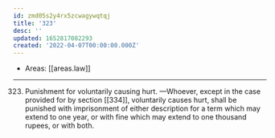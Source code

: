 ```yaml
---
id: zmd05s2y4rx5zcwagywqtqj
title: '323'
desc: ''
updated: 1652817082293
created: '2022-04-07T00:00:00.000Z'
---
```


- Areas: [[areas.law]]

---

323. Punishment for voluntarily causing hurt. —Whoever, except in the case provided for by section [[334]], voluntarily causes hurt, shall be punished with imprisonment of either description for a term which may extend to one year, or with fine which may extend to one thousand rupees, or with both.
